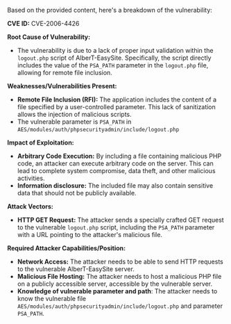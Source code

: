 Based on the provided content, here's a breakdown of the vulnerability:

**CVE ID:** CVE-2006-4426

**Root Cause of Vulnerability:**
- The vulnerability is due to a lack of proper input validation within the `logout.php` script of AlberT-EasySite. Specifically, the script directly includes the value of the `PSA_PATH` parameter in the `logout.php` file, allowing for remote file inclusion.

**Weaknesses/Vulnerabilities Present:**
- **Remote File Inclusion (RFI):** The application includes the content of a file specified by a user-controlled parameter. This lack of sanitization allows the injection of malicious scripts.
-  The vulnerable parameter is `PSA_PATH` in `AES/modules/auth/phpsecurityadmin/include/logout.php`

**Impact of Exploitation:**
- **Arbitrary Code Execution:** By including a file containing malicious PHP code, an attacker can execute arbitrary code on the server. This can lead to complete system compromise, data theft, and other malicious activities.
- **Information disclosure:** The included file may also contain sensitive data that should not be publicly available.

**Attack Vectors:**
- **HTTP GET Request:** The attacker sends a specially crafted GET request to the vulnerable `logout.php` script, including the `PSA_PATH` parameter with a URL pointing to the attacker's malicious file.

**Required Attacker Capabilities/Position:**
- **Network Access:** The attacker needs to be able to send HTTP requests to the vulnerable AlberT-EasySite server.
- **Malicious File Hosting:** The attacker needs to host a malicious PHP file on a publicly accessible server, accessible by the vulnerable server.
- **Knowledge of vulnerable parameter and path**: The attacker needs to know the vulnerable file `AES/modules/auth/phpsecurityadmin/include/logout.php` and parameter `PSA_PATH`.